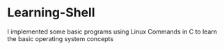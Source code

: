 # Learning-Shell

I implemented some basic programs using Linux Commands in C to learn the basic operating system concepts

